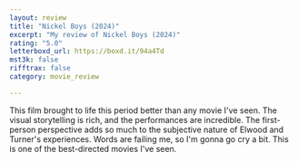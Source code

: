 ```yaml
---
layout: review
title: "Nickel Boys (2024)"
excerpt: "My review of Nickel Boys (2024)"
rating: "5.0"
letterboxd_url: https://boxd.it/94a4Td
mst3k: false
rifftrax: false
category: movie_review

---
```


This film brought to life this period better than any movie I've seen. The visual storytelling is rich, and the performances are incredible. The first-person perspective adds so much to the subjective nature of Elwood and Turner's experiences. Words are failing me, so I'm gonna go cry a bit. This is one of the best-directed movies I've seen.